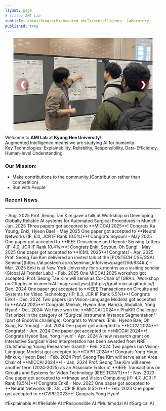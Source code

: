 ```yaml
---
layout: page
# title: AMI Lab
subtitle: <b>A</b>ug<b>M</b>ented <b>I</b>ntelligence  Laboratory
published: true
---
```



<div class="slider-container" style="position: relative; overflow: hidden;">
  <div id="slider" style="display: flex; transition: transform 0.5s ease;">
    <img src="https://raw.githubusercontent.com/ailabkhu/ailabkhu.github.io/master/img/photo/AAAI25_2.jpg">
    <img src="https://raw.githubusercontent.com/ailabkhu/ailabkhu.github.io/master/img/photo/AAAI25_4.jpg">
    <img src="https://raw.githubusercontent.com/ailabkhu/ailabkhu.github.io/master/img/photo/ICIP_2024.jpg">
    <img src="https://raw.githubusercontent.com/ailabkhu/ailabkhu.github.io/master/img/photo/MICCAI6.jpg">
    <img src="https://raw.githubusercontent.com/ailabkhu/ailabkhu.github.io/master/img/photo/MICCAI3.jpg">
    <img src="https://raw.githubusercontent.com/ailabkhu/ailabkhu.github.io/master/img/photo/MICCAI1.jpg">
    <img src="https://raw.githubusercontent.com/ailabkhu/ailabkhu.github.io/master/img/photo/KCCV2024.jpg">
    <img src="https://raw.githubusercontent.com/ailabkhu/ailabkhu.github.io/master/img/photo/CVPR24_1.jpg">
    <img src="https://raw.githubusercontent.com/ailabkhu/ailabkhu.github.io/master/img/photo/CVPR24_3.jpg">
    <img src="https://raw.githubusercontent.com/ailabkhu/ailabkhu.github.io/master/img/photo/CVPR24_4.jpg">
    <img src="https://raw.githubusercontent.com/ailabkhu/ailabkhu.github.io/master/img/photo/CVPR24_5.jpg">
  </div>

  <!-- 좌우 버튼 -->
<button class="prev" onclick="moveSlide(-1)">&#10094;</button>
<button class="next" onclick="moveSlide(1)">&#10095;</button>


</div>

<style>
.slider-container {
  position: relative;
  width: 800px;
  height: 500px;
  margin: auto;
  overflow: hidden;
}
#slider {
  display: flex;
  transition: transform 0.5s ease;
  width: 100%;
}
#slider img {
  width: 800px;
  height: 500px;
  object-fit: cover;
  object-position: center;
  flex-shrink: 0;
}

.prev, .next {
  position: absolute;
  top: 50%;
  transform: translateY(-50%);
  background:rgba(153, 15, 24, 0.3); /* 반투명 검정 */
  border: none;
  font-size: 1.8rem;
  font-weight: bold;
  color: white; /* 화살표는 흰색 */
  cursor: pointer;
  padding: 0rem 0.83rem;
  border-radius: 50%;
  transition: all 0.3s ease;
  box-shadow: 0 4px 8px rgba(0,0,0,0.3); /* 부드러운 그림자 */
  backdrop-filter: blur(5px); /* 배경 흐림 */
}

.prev:hover, .next:hover {
  background: rgba(153, 15, 24, 0.6); /* hover 시 좀 더 진하게 */
  transform: translateY(-50%) scale(1.1); /* hover 시 약간 커짐 */
}

.prev { left: 10px; }
.next { right: 10px; }

/* 동그라미 표시 */
#dots {
  text-align: center;
  margin-top: 20px;
}
#dots span {
  cursor: pointer;
  font-size: 2rem;
  margin: 0 5px;
}
@media (max-width: 1000px) {
  .slider-container {
    width: 450px;
    height: 300px;
  }
  #slider img {
    width: 450px;
    height: 300px;
    object-fit: cover;
    object-position: center;
  }
  .prev, .next {
    font-size: 1.5rem;
    padding: 0.4rem 0.6rem;
  }
}

@media (max-width: 600px) {
  .slider-container {
    width: 300px;
    height: 200px;
  }
  #slider img {
    width: 300px;
    height: 200px;
    object-fit: cover;
    object-position: center;
  }
  .prev, .next {
    font-size: 1.2rem;
    padding: 0.3rem 0.5rem;
  }
}

</style>


<!-- slider.js 불러오기 -->
<script src="/assets/js/slider.js"></script>
Welcome to **AMI Lab** at **Kyung Hee University**!             
Augmented Intelligence means we are studying AI for humanity.                    
Key Technologies: Explainability, Reliability, Responsibility, Data-Efficiency, Human-level Understanding 

### Our Mission: 
- Make contributions to the community (Contribution rather than competition)
- Run with People

### Recent News
<hr>
- Aug. 2025 Prof. Seong Tae Kim gave a talk at Workshop on Developing Globally Reliable AI systems for Automated Surgical Procedures in Munich
- Jun. 2025 Three papers got accepted to **MICCAI 2025**! Congrats Ka Young, Enki, Hyeon Bae!
- May 2025 One paper got accepted to **Neural Networks (IF: 6.0, JCR IF Rank 10.5%)**! Congrats Soyoun!
- May 2025 One paper got accepted to **IEEE Geoscience and Remote Sensing Letters (IF: 4.0, JCR IF Rank 10.4%)**! Congrats Enki, Soyoun, Oh Sung!
- May 2025 One paper got accepted to **ICML 2025**! Congrats!
- Apr. 2025 Prof. Seong Tae Kim delivered an invited talk at the [POSTECH CSE/GSAI Seminar](https://ai.postech.ac.kr/seminar_info/view/page/2/id/634#u)
- Mar. 2025 Enki is at New York University for six months as a visiting scholar (Global AI Frontier Lab.)
- Feb. 2025 One MICCAI 2025 workshop got accepted. Prof. Seong Tae Kim will serve as Co-Chair of [GRAIL (Workshop on GRaphs in biomedicAl Image anaLysis)](https://grail-miccai.github.io/) 
- Dec. 2024 One paper got accepted to **IEEE Transactions on Circuits and Systems for Video Technology (IF: 8.3, JCR IF Rank 5.5%)**! Congrats Enki!
- Dec. 2024 Two papers (on Vision-Language Models) got accepted to **AAAI 2025**! Congrats Minkuk, Hyeon Bae, Hamza, Abdullah, Yong Hyun!
- Oct. 2024: We have won the **MICCAI 2024** PhaKIR Challenge (1st prize) in the category of "Surgical Instrument Instance Segmentation" (part of EndoVis challenge). Congrats to Winners (Enki, Hyeon Bae, Oh Sung, Ka Young).  
- Jul. 2024 One paper got accepted to **ECCV 2024**! Congrats!
- Jun. 2024 One paper got accepted to **MICCAI 2024**! Congrats Hyeon Bae, Yong Hyun!
- Apr. 2024 A new research grant on Interactive Surgical Video Interpretation has been awarded from NRF (Outstanding Young Researcher Grant)! 
- Feb. 2024 Two papers (on Vision-Language Models) got accepted to **CVPR 2024**! Congrats Yong Hyun, Minkuk, Hyeon Bae!
- Feb. 2024 Prof. Seong Tae Kim will serve as an Area Chair of **MICCAI 2024**!
- Jan. 2024 Prof. Seong Tae Kim will serve another term (2024-2025) as an Associate Editor of **IEEE Transactions on Circuits and Systems for Video Technology (IEEE TCSVT)**!
- Nov. 2023 One paper got accepted to **Image and Vision Computing (IF: 4.7, JCR IF Rank 18.5%)**! Congrats Enki!
- Nov. 2023 One paper got accepted to **Neural Networks (IF: 7.8, JCR IF Rank 9.5%)**!         
- Feb. 2023 One paper got accepted to **CVPR 2023**! Congrats Yong Hyun!

#Explainable AI #Reliable AI #Responsible AI #Multimodal AI #Surgical AI
